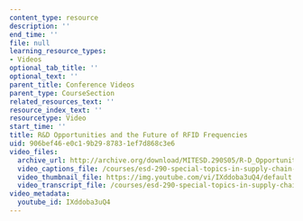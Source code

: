 ```yaml
---
content_type: resource
description: ''
end_time: ''
file: null
learning_resource_types:
- Videos
optional_tab_title: ''
optional_text: ''
parent_title: Conference Videos
parent_type: CourseSection
related_resources_text: ''
resource_index_text: ''
resourcetype: Video
start_time: ''
title: R&D Opportunities and the Future of RFID Frequencies
uid: 906bef46-e0c1-9b29-8783-1ef7d868c3e6
video_files:
  archive_url: http://archive.org/download/MITESD.290S05/R-D_Opportunities_Future_RFID_Frequencies-220k.mp4
  video_captions_file: /courses/esd-290-special-topics-in-supply-chain-management-spring-2005/bc616577b95c5bc1abc0e501b14de69c_IXddoba3uQ4.vtt
  video_thumbnail_file: https://img.youtube.com/vi/IXddoba3uQ4/default.jpg
  video_transcript_file: /courses/esd-290-special-topics-in-supply-chain-management-spring-2005/840392765ed08571c92c9c928ea5c49a_IXddoba3uQ4.pdf
video_metadata:
  youtube_id: IXddoba3uQ4
---
```


